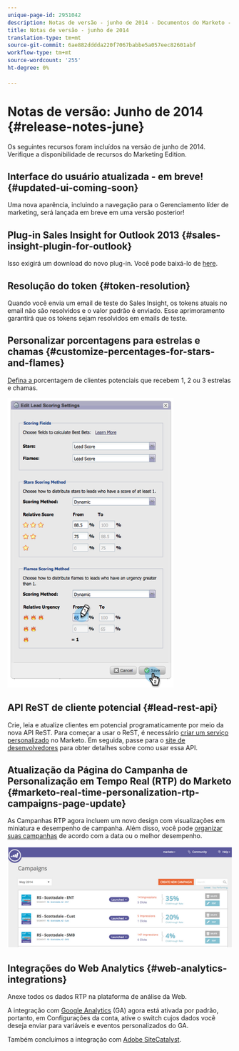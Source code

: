 ```yaml
---
unique-page-id: 2951042
description: Notas de versão - junho de 2014 - Documentos do Marketo - Documentação do produto
title: Notas de versão - junho de 2014
translation-type: tm+mt
source-git-commit: 6ae882dddda220f7067babbe5a057eec82601abf
workflow-type: tm+mt
source-wordcount: '255'
ht-degree: 0%

---
```



# Notas de versão: Junho de 2014 {#release-notes-june}

Os seguintes recursos foram incluídos na versão de junho de 2014. Verifique a disponibilidade de recursos do Marketing Edition.

## Interface do usuário atualizada - em breve! {#updated-ui-coming-soon}

Uma nova aparência, incluindo a navegação para o Gerenciamento líder de marketing, será lançada em breve em uma versão posterior!

## Plug-in Sales Insight for Outlook 2013 {#sales-insight-plugin-for-outlook}

Isso exigirá um download do novo plug-in. Você pode baixá-lo de [here](../../product-docs/marketo-sales-insight/msi-outlook-plugin/install-the-marketo-email-add-in-for-outlook-with-a-registration-code.md).

## Resolução do token {#token-resolution}

Quando você envia um email de teste do Sales Insight, os tokens atuais no email não são resolvidos e o valor padrão é enviado. Esse aprimoramento garantirá que os tokens sejam resolvidos em emails de teste.

## Personalizar porcentagens para estrelas e chamas {#customize-percentages-for-stars-and-flames}

[Defina a ](../../product-docs/marketo-sales-insight/msi-for-salesforce/features/stars-and-flames/customize-stars-and-flames.md) porcentagem de clientes potenciais que recebem 1, 2 ou 3 estrelas e chamas.

![](assets/image2014-9-22-13-3a50-3a31.png)

## API ReST de cliente potencial {#lead-rest-api}

Crie, leia e atualize clientes em potencial programaticamente por meio da nova API ReST. Para começar a usar o ReST, é necessário [criar um serviço personalizado](../../product-docs/administration/additional-integrations/create-a-custom-service-for-use-with-rest-api.md) no Marketo. Em seguida, passe para o [site de desenvolvedores](https://developers.marketo.com/documentation/rest/) para obter detalhes sobre como usar essa API.

## Atualização da Página do Campanha de Personalização em Tempo Real (RTP) do Marketo {#marketo-real-time-personalization-rtp-campaigns-page-update}

As Campanhas RTP agora incluem um novo design com visualizações em miniatura e desempenho de campanha. Além disso, você pode [organizar suas campanhas](../../product-docs/web-personalization/working-with-web-campaigns/sort-web-campaigns-by-latest-or-top-performing.md) de acordo com a data ou o melhor desempenho.

![](assets/image2014-9-22-13-3a50-3a57.png)

## Integrações do Web Analytics {#web-analytics-integrations}

Anexe todos os dados RTP na plataforma de análise da Web.

A integração com [Google Analytics](../../product-docs/web-personalization/reporting-for-web-personalization/web-analytics-integrations/integrate-rtp-with-google-analytics.md) (GA) agora está ativada por padrão, portanto, em Configurações da conta, ative o switch cujos dados você deseja enviar para variáveis e eventos personalizados do GA.

Também concluímos a integração com [Adobe SiteCatalyst](../../product-docs/web-personalization/reporting-for-web-personalization/web-analytics-integrations/integrate-with-adobe-analytics.md).
